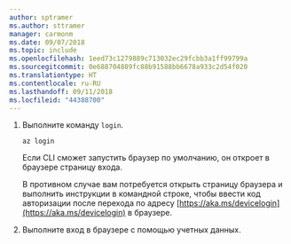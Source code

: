 ```yaml
---
author: sptramer
ms.author: sttramer
manager: carmonm
ms.date: 09/07/2018
ms.topic: include
ms.openlocfilehash: 1eed73c1279889c713032ec29fcbb3a1ff99799a
ms.sourcegitcommit: 0e688704889fc88b91588bb6678a933c2d54f020
ms.translationtype: HT
ms.contentlocale: ru-RU
ms.lasthandoff: 09/11/2018
ms.locfileid: "44388700"
---
```

1. Выполните команду `login`.

    ```azurecli-interactive
    az login
    ```

    Если CLI сможет запустить браузер по умолчанию, он откроет в браузере страницу входа.

    В противном случае вам потребуется открыть страницу браузера и выполнить инструкции в командной строке, чтобы ввести код авторизации после перехода по адресу [https://aka.ms/devicelogin](https://aka.ms/devicelogin) в браузере.

2. Выполните вход в браузере с помощью учетных данных.